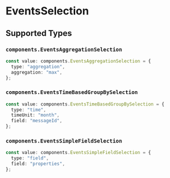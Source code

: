 # EventsSelection


## Supported Types

### `components.EventsAggregationSelection`

```typescript
const value: components.EventsAggregationSelection = {
  type: "aggregation",
  aggregation: "max",
};
```

### `components.EventsTimeBasedGroupBySelection`

```typescript
const value: components.EventsTimeBasedGroupBySelection = {
  type: "time",
  timeUnit: "month",
  field: "messageId",
};
```

### `components.EventsSimpleFieldSelection`

```typescript
const value: components.EventsSimpleFieldSelection = {
  type: "field",
  field: "properties",
};
```

